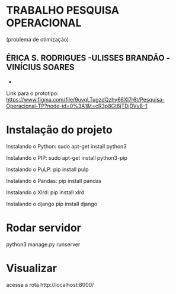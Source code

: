 # TRABALHO PESQUISA OPERACIONAL
(problema de otimização)

## ÉRICA S. RODRIGUES -ULISSES BRANDÃO -VINÍCIUS  SOARES

- 
Link para o prototipo: https://www.figma.com/file/9uvqLTugzdQzhy66Xl7r6t/Pesquisa-Operacional-TP?node-id=0%3A1&t=cR3p8Gt8jTDjDVv8-1

# Instalação do projeto

Instalando o Python:
sudo apt-get install python3


Instalando o PIP:
sudo apt-get install python3-pip


Instalando o PuLP:
pip install pulp


Instalando o Pandas:
pip install pandas


Instalando o Xlrd:
pip install xlrd

Instalando o django
pip install django

# Rodar servidor
python3 manage.py runserver

# Visualizar
acessa a rota
http://localhost:8000/
